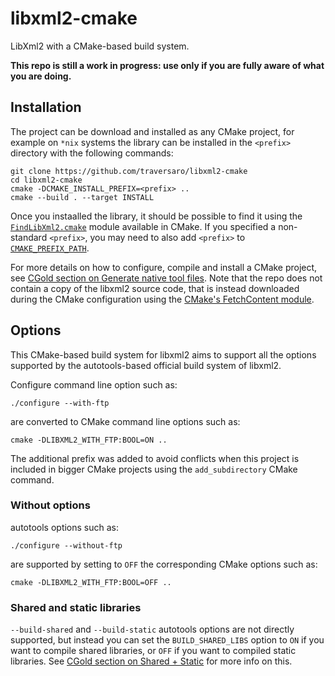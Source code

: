 # libxml2-cmake

LibXml2 with a CMake-based build system.

**This repo is still a work in progress: use only if you are fully aware of what you are doing.**

## Installation

The project can be download and installed as any CMake project, for example on `*nix` systems
the library can be installed in the `<prefix>` directory with the following commands:
~~~
git clone https://github.com/traversaro/libxml2-cmake
cd libxml2-cmake
cmake -DCMAKE_INSTALL_PREFIX=<prefix> ..
cmake --build . --target INSTALL
~~~

Once you instaalled the library, it should be possible to find it using the [`FindLibXml2.cmake`](https://cmake.org/cmake/help/latest/module/FindLibXml2.html) module available in CMake.
If you specified a non-standard `<prefix>`, you may need to also add `<prefix>` to [`CMAKE_PREFIX_PATH`](https://cmake.org/cmake/help/latest/variable/CMAKE_PREFIX_PATH.html).

For more details on how to configure, compile and install a CMake project, see [CGold section on Generate native tool files](https://cgold.readthedocs.io/en/latest/first-step/generate-native-tool.html).
Note that the repo does not contain a copy of the libxml2 source code, that is instead downloaded during the CMake configuration using the [CMake's FetchContent module](https://cmake.org/cmake/help/v3.13/module/FetchContent.html).

## Options
This CMake-based build system for libxml2 aims to support all the options supported by the autotools-based
official build system of libxml2.

Configure command line option such as:
~~~
./configure --with-ftp
~~~
are converted to CMake command line options such as:
~~~
cmake -DLIBXML2_WITH_FTP:BOOL=ON ..
~~~

The additional prefix was added to avoid conflicts when this project is included in bigger CMake projects using
the `add_subdirectory` CMake command.

### Without options
autotools options such as:
~~~
./configure --without-ftp
~~~
are supported by setting to `OFF` the corresponding CMake options such as:
~~~
cmake -DLIBXML2_WITH_FTP:BOOL=OFF ..
~~~

### Shared and static libraries
`--build-shared` and `--build-static` autotools options are not directly supported, but instead you can set the `BUILD_SHARED_LIBS` option to
`ON` if you want to compile shared libraries, or `OFF` if you want to compiled static libraries. See
[CGold section on Shared + Static](https://cgold.readthedocs.io/en/latest/tutorials/libraries/static-shared.html) for more info on this.
